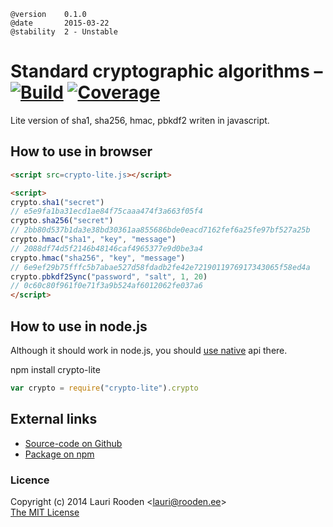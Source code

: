 
[Build]:    http://img.shields.io/travis/litejs/crypto-lite.png
[Coverage]: http://img.shields.io/coveralls/litejs/crypto-lite.png
[1]: https://travis-ci.org/litejs/crypto-lite
[2]: https://coveralls.io/r/litejs/crypto-lite
[4]: http://nodejs.org/api/crypto.html


    @version    0.1.0
    @date       2015-03-22
    @stability  2 - Unstable


Standard cryptographic algorithms &ndash; [![Build][]][1] [![Coverage][]][2]
=================================

Lite version of sha1, sha256, hmac, pbkdf2 writen in javascript.


## How to use in browser

```html
<script src=crypto-lite.js></script>

<script>
crypto.sha1("secret")
// e5e9fa1ba31ecd1ae84f75caaa474f3a663f05f4
crypto.sha256("secret")
// 2bb80d537b1da3e38bd30361aa855686bde0eacd7162fef6a25fe97bf527a25b
crypto.hmac("sha1", "key", "message")
// 2088df74d5f2146b48146caf4965377e9d0be3a4
crypto.hmac("sha256", "key", "message")
// 6e9ef29b75fffc5b7abae527d58fdadb2fe42e7219011976917343065f58ed4a
crypto.pbkdf2Sync("password", "salt", 1, 20)
// 0c60c80f961f0e71f3a9b524af6012062fe037a6
</script>
```


## How to use in node.js

Although it should work in node.js, you should [use native][4] api there.

npm install crypto-lite

```javascript
var crypto = require("crypto-lite").crypto

```


External links
--------------

-   [Source-code on Github](https://github.com/litejs/crypto-lite)
-   [Package on npm](https://npmjs.org/package/crypto-lite)


### Licence

Copyright (c) 2014 Lauri Rooden &lt;lauri@rooden.ee&gt;  
[The MIT License](http://lauri.rooden.ee/mit-license.txt)



